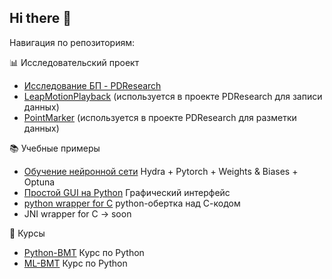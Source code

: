 ## Hi there 👋

<!--
**AnastasiaMoshkova/AnastasiaMoshkova** is a ✨ _special_ ✨ repository because its `README.md` (this file) appears on your GitHub profile.

Here are some ideas to get you started:

- 🔭 I’m currently working on ...
- 🌱 I’m currently learning ...
- 👯 I’m looking to collaborate on ...
- 🤔 I’m looking for help with ...
- 💬 Ask me about ...
- 📫 How to reach me: ...
- 😄 Pronouns: ...
- ⚡ Fun fact: ...
-->

Навигация по репозиториям:

📊 Исследовательский проект
- [Исследование БП - PDResearch](https://github.com/AnastasiaMoshkova/PDReserach)
- [LeapMotionPlayback](https://github.com/AnastasiaMoshkova/LeapMotionPlayback) (используется в проекте PDResearch для записи данных)
- [PointMarker](https://github.com/AnastasiaMoshkova/PointMarker/tree/master) (используется в проекте PDResearch для разметки данных)
  
📚 Учебные примеры
- [Обучение нейронной сети](https://github.com/AnastasiaMoshkova/signalProcessing) Hydra + Pytorch + Weights & Biases + Optuna
- [Простой GUI на Python](https://github.com/AnastasiaMoshkova/microscope_application) Графический интерфейс
- [python wrapper for C](https://github.com/AnastasiaMoshkova/wrapper_python_under_C/tree/main) python-обертка над С-кодом
- JNI wrapper for C -> soon
  
📗 Курсы
- [Python-BMT](https://github.com/AnastasiaMoshkova/Python-BMT) Курс по Python
- [ML-BMT](https://github.com/AnastasiaMoshkova/ML-BMT) Курс по Python
  
